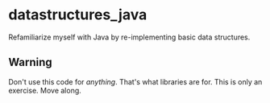 datastructures_java
===================

Refamiliarize myself with Java by re-implementing basic data structures.

## Warning

Don't use this code for _anything_. That's what libraries are for. This is only an exercise. Move along.
